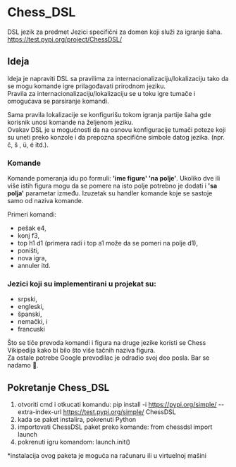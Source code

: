 # Chess_DSL
DSL jezik za predmet Jezici specifični za domen koji služi za igranje šaha. <br>
https://test.pypi.org/project/ChessDSL/

## Ideja
Ideja je napraviti DSL sa pravilima za internacionalizaciju/lokalizaciju tako da se mogu komande igre prilagođavati prirodnom jeziku. <br>
Pravila za internacionalizaciju/lokalizaciju se u toku igre tumače i omogućava se parsiranje komandi.

Sama pravila lokalizacije se konfigurišu tokom igranja partije šaha gde korisnik unosi komande na željenom jeziku. <br>
Ovakav DSL je u mogućnosti da na osnovu konfiguracije tumači poteze koji su uneti preko konzole i da prepozna specifične simbole datog jezika. (npr. č, š , ü, é itd.).

### Komande
Komande pomeranja idu po formuli: <b>'ime figure' 'na polje'</b>. Ukoliko dve ili više istih figura mogu da se pomere na isto polje potrebno je dodati i <b>'sa polja'</b> parametar između. 
Izuzetak su handler komande koje se sastoje samo od naziva komande.

Primeri komandi:
- pešak e4,
- konj f3,
- top h1 d1 (primera radi i top a1 može da se pomeri na polje d1),
- poništi,
- nova igra,
- annuler itd.

### Jezici koji su implementirani u projekat su:
- srpski,
- engleski,
- španski,
- nemački, i
- francuski

Što se tiče prevoda komandi i figura na druge jezike koristi se Chess Vikipedija kako bi bilo što više tačnih naziva figura. <br>
Za ostale potrebe Google prevodilac je odradio svoj deo posla. Bar se nadamo 🙂.


## Pokretanje Chess_DSL
1. otvoriti cmd i otkucati komandu: pip install -i https://pypi.org/simple/ --extra-index-url https://test.pypi.org/simple/ ChessDSL
2. kada se paket instalira, pokrenuti Python
3. importovati ChessDSL paket preko komande: from chessdsl import launch
4. pokrenuti igru komandom: launch.init()

*instalacija ovog paketa je moguća na računaru ili u virtuelnoj mašini
